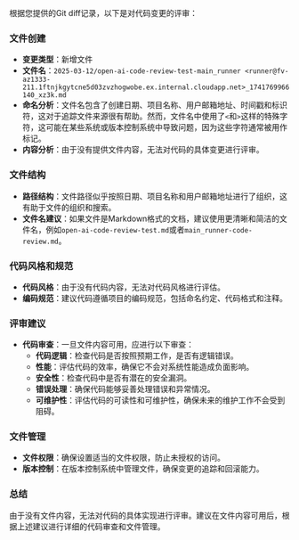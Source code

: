 根据您提供的Git diff记录，以下是对代码变更的评审：

### 文件创建
- **变更类型**：新增文件
- **文件名**：`2025-03-12/open-ai-code-review-test-main_runner <runner@fv-az1333-211.1ftnjkgytcne5d03zvzhogwobe.ex.internal.cloudapp.net>_1741769966140_xz3k.md`
- **命名分析**：文件名包含了创建日期、项目名称、用户邮箱地址、时间戳和标识符，这对于追踪文件来源很有帮助。然而，文件名中使用了`<`和`>`这样的特殊字符，这可能在某些系统或版本控制系统中导致问题，因为这些字符通常被用作标记。
- **内容分析**：由于没有提供文件内容，无法对代码的具体变更进行评审。

### 文件结构
- **路径结构**：文件路径似乎按照日期、项目名称和用户邮箱地址进行了组织，这有助于文件的组织和搜索。
- **文件名建议**：如果文件是Markdown格式的文档，建议使用更清晰和简洁的文件名，例如`open-ai-code-review-test.md`或者`main_runner-code-review.md`。

### 代码风格和规范
- **代码风格**：由于没有代码内容，无法对代码风格进行评估。
- **编码规范**：建议代码遵循项目的编码规范，包括命名约定、代码格式和注释。

### 评审建议
- **代码审查**：一旦文件内容可用，应进行以下审查：
  - **代码逻辑**：检查代码是否按照预期工作，是否有逻辑错误。
  - **性能**：评估代码的效率，确保它不会对系统性能造成负面影响。
  - **安全性**：检查代码中是否有潜在的安全漏洞。
  - **错误处理**：确保代码能够妥善处理错误和异常情况。
  - **可维护性**：评估代码的可读性和可维护性，确保未来的维护工作不会受到阻碍。

### 文件管理
- **文件权限**：确保设置适当的文件权限，防止未授权的访问。
- **版本控制**：在版本控制系统中管理文件，确保变更的追踪和回滚能力。

### 总结
由于没有文件内容，无法对代码的具体实现进行评审。建议在文件内容可用后，根据上述建议进行详细的代码审查和文件管理。
